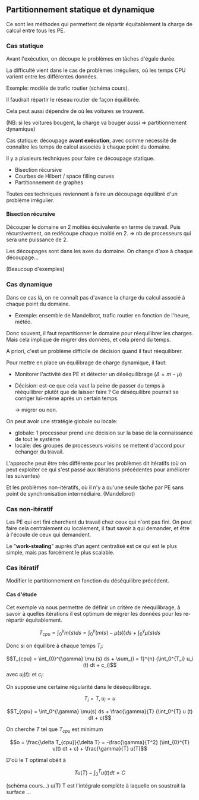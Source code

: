 

## Partitionnement statique et dynamique

Ce sont les méthodes qui permettent de répartir équitablement la charge de calcul entre tous les PE.

### Cas statique

Avant l'exécution, on découpe le problèmes en tâches d'égale durée.

La difficulté vient dans le cas de problèmes irréguliers, où les temps CPU varient entre les différentes données.

Exemple: modèle de trafic routier (schéma cours).

Il faudrait répartir le réseau routier de façon équilibrée.

Cela peut aussi dépendre de où les voitures se trouvent.

(NB: si les voitures bougent, la charge va bouger aussi => partitionnement dynamique)

Cas statique: découpage __avant exécution__, avec comme nécessité de connaître les temps de calcul associés à chaque point du domaine.

Il y a plusieurs techniques pour faire ce découpage statique.

- Bisection récursive
- Courbes de Hilbert / space filling curves
- Partitionnement de graphes

Toutes ces techniques reviennent à faire un découpage équilibré d'un problème irrégulier.

#### Bisection récursive

Découper le domaine en 2 moitiés équivalente en terme de travail.
Puis récursivement, on redécoupe chaque moitié en 2. => nb de processeurs qui sera une puissance de 2.

Les découpages sont dans les axes du domaine. On change d'axe à chaque découpage...

(Beaucoup d'exemples)

### Cas dynamique

Dans ce cas là, on ne connaît pas d'avance la charge du calcul associé à chaque point du domaine.

- Exemple: ensemble de Mandelbrot, trafic routier en fonction de l'heure, météo.

Donc souvent, il faut repartitionner le domaine pour réequilibrer les charges.
Mais cela implique de migrer des données, et cela prend du temps.

A priori, c'est un problème difficile de décision quand il faut réequilibrer.

Pour mettre en place un équilibrage de charge dynamique, il faut:

- Monitorer l'activité des PE et détecter un déséquilibrage ($\Delta = m - \mu$)

- Décision: est-ce que cela vaut la peine de passer du temps à rééquilibrer plutôt que de laisser faire ?
Ce déséquilibre pourrait se corriger lui-même après un certain temps.

    -> migrer ou non.

On peut avoir une stratégie globale ou locale:

- globale: 1 processeur prend une décision sur la base de la connaissance de tout le système
- locale: des groupes de processeurs voisins se mettent d'accord pour échanger du travail.

L'approche peut être très différente pour les problèmes dit itératifs
(où on peut exploiter ce qui s'est passé aux itérations précédentes pour améliorer les suivantes)

Et les problèmes non-itératifs, où il n'y a qu'une seule tâche par PE sans point de synchronisation intermédiaire. (Mandelbrot)

### Cas non-itératif

Les PE qui ont fini cherchent du travail chez ceux qui n'ont pas fini.
On peut faire cela centralement ou localement, il faut savoir à qui demander, et être à l'écoute de ceux qui demandent.

Le "__work-stealing__" auprès d'un agent centralisé est ce qui est le plus simple, mais pas forcément le plus scalable.


### Cas itératif

Modifier le partitionnement en fonction du déséquilibre précédent.

#### Cas d'étude

Cet exemple va nous permettre de définir un critère de réequilibrage, à savoir à quelles itérations il est optimum de migrer les données pour les re-répartir équitablement.

$$T_{cpu} = \int_{0}^{\gamma} m(s)ds = \int_{0}^{\gamma} (m(s) - \mu (s) ) ds + \int_{0}^{\gamma} \mu(s) ds$$

Donc si on équilibre à chaque temps $T_{i}$:

$$T_{cpu} = \int_{0}^{\gamma} \mu (s) ds + \sum_{i = 1}^{n} (\int_0^{T_i} u_i (t) dt + c_i)$$
avec $u_i(t)$: et $c_i$: 

On suppose une certaine régularité dans le déséquilibrage.

$$T_i = T, u_i = u$$ 

$$T_{cpu} = \int_0^{\gamma} \mu(s) ds + \frac{\gamma}{T} (\int_0^{T} u (t) dt + c)$$

On cherche $T$ tel que $T_{cpu}$ est minimum

$$o = \frac{\delta T_{cpu}}{\delta T} = -\frac{\gamma}{T^2} (\int_{0}^{T} u(t) dt + c) + \frac{\gamma}{T} u(T)$$

D'où le T optimal obéit à

$$T u(T) - \int_{0}^{T} u(t) dt = C$$

(schéma cours...) u(T) T est l'intégrale complète  à laquelle on soustrait la surface ...
